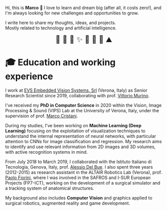 Hi, this is **Marco** 👋
I love to learn and dream big (after all, it costs zero!), and I'm always looking for new challenges and opportunities to grow.

I write here to share my thoughts, ideas, and projects.  
Mostly related to technology and artificial intelligence.

<center style="font-size: 1.5rem">📖 📸 🤖 ✨ 👾 🎲 🐉 ⛰️</center>

# 🎓 Education and working experience

I work at [EVS Embedded Vision Systems, Srl](https://www.embeddedvisionsystems.it/) (Verona, Italy) as Senior Research Scientist since 2019, collaborating with prof. [Vittorio Murino](https://www.vittoriomurino.com/).

I've received my **PhD in Computer Science** in 2020 within the Vision, Image Processing & Sound (VIPS) Lab at the University of Verona, Italy, under the supervision of prof. [Marco Cristani](http://profs.sci.univr.it/~cristanm/).

During my studies, I've been working on **Machine Learning (Deep Learning)** focusing on the exploitation of visualization techniques to understand the internal representation of neural networks, with particular attention to CNNs for image classification and regression. My research aims to identify and use relevant information from 2D images and 3D volumes, with active recognition systems in mind.

From July 2018 to March 2019, I collaborated with the Istituto Italiano di Tecnologia, Genova, Italy, prof. [Alessio Del Bue](https://www.iit.it/people/alessio-delbue). I also spent three years (2012-2015) as research assistant in the ALTAIR Robotics Lab (Verona), prof. [Paolo Fiorini](https://scholar.google.com/citations?hl=it&user=FsovWSkAAAAJ), where I was involved in the SAFROS and I-SUR European Projects (FP7-ICT), working on the development of a surgical simulator and a tracking system of anatomical structures.

My background also includes **Computer Vision** and graphics applied to surgical robotics, augmented reality and game development.

<!-- 📜 [Resumé]()  
📜 [Curriculum Vitae]() -->